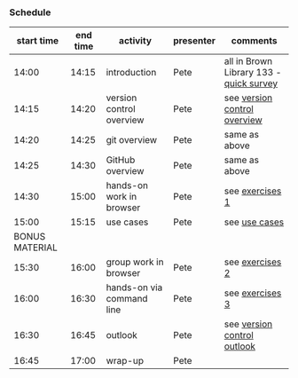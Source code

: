 ### Schedule

|start time|	end time	|activity	|presenter|	comments|
|-----------|-----------|----------|--------|----------|
|14:00|	14:15	|introduction|	Pete|	all in Brown Library 133 - [quick survey](student-pre-survey.tsv)|
|14:15|14:20	|version control overview	|Pete|	see [version control overview](https://github.com/UVA-DSI/git-intro/blob/master/usage-examples.md)|
|14:20	|14:25|	git overview|	Pete| same as above|	
|14:25	|14:30	|GitHub overview	|Pete|same as above|	
|14:30	|15:00	|hands-on work in browser|	Pete|	see [exercises 1](https://github.com/UVA-DSI/git-intro/blob/master/exercises_1.md)|
|15:00	|15:15|	use cases|	Pete	| see [use cases](https://github.com/UVA-DSI/git-intro/blob/master/usage-examples.md)|
| BONUS MATERIAL |
|15:30	|16:00	|group work in browser	|Pete	|see [exercises 2](https://github.com/UVA-DSI/git-intro/blob/master/exercises_2.md)|
|16:00	|16:30	|hands-on via command line|	Pete|	see [exercises 3](https://github.com/UVA-DSI/git-intro/blob/master/exercises_3.md)|
|16:30	|16:45	|outlook|	Pete|	see [version control outlook](https://github.com/UVA-DSI/git-intro/blob/master/usage-examples.md)|
|16:45	|17:00	|wrap-up	|Pete||	
